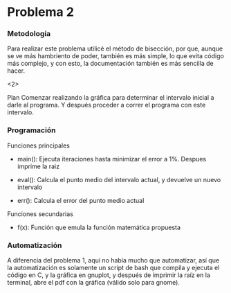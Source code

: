 Problema 2
==========

### Metodología

Para realizar este problema utilicé el método de bisección, por que,
aunque se ve más hambriento de poder, también es más simple, lo que
evita código más complejo, y con esto, la documentación también es más
sencilla de hacer.

\<2\>

<span>Plan</span> Comenzar realizando la gráfica para determinar el
intervalo inicial a darle al programa. Y después proceder a correr el
programa con este intervalo.

### Programación

<span>Funciones principales</span>

-   main(): Ejecuta iteraciones hasta minimizar el error a 1%. Despues
    imprime la raiz

-   eval(): Calcula el punto medio del intervalo actual, y devuelve un
    nuevo intervalo

-   err(): Calcula el error del punto medio actual

<span>Funciones secundarias</span>

-   f(x): Función que emula la función matemática propuesta

### Automatización

A diferencia del problema 1, aquí no había mucho que automatizar, así
que la automatización es solamente un script de bash que compila y
ejecuta el código en C, y la gráfica en gnuplot, y después de imprimir
la raíz en la terminal, abre el pdf con la gráfica (válido solo para
gnome).
